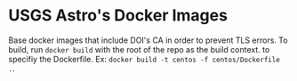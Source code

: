 # USGS Astro's Docker Images
Base docker images that include DOI's CA in order to prevent TLS errors.
To build, run `docker build` with the root of the repo as the build context.
to specifiy the Dockerfile. Ex: `docker build -t centos -f centos/Dockerfile .`.


